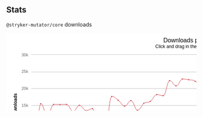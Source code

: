 ## Stats

`@stryker-mutator/core` downloads

<svg version="1.1" style="font-family:&quot;Lucida Grande&quot;, &quot;Lucida Sans Unicode&quot;, Verdana, Arial, Helvetica, sans-serif;font-size:12px;" xmlns="http://www.w3.org/2000/svg" width="980" height="400"><desc>Created with Highcharts 3.0.10</desc><defs><clipPath id="highcharts-5"><rect x="0" y="0" width="904" height="268"></rect></clipPath></defs><rect x="0" y="0" width="980" height="400" rx="5" ry="5" fill="#FFFFFF" class=" highcharts-background"></rect><g class="highcharts-grid" zIndex="1"></g><g class="highcharts-grid" zIndex="1"><path fill="none" d="M 66 57.5 L 970 57.5" stroke="#C0C0C0" stroke-width="1" zIndex="1" opacity="1"></path><path fill="none" d="M 66 103.5 L 970 103.5" stroke="#C0C0C0" stroke-width="1" zIndex="1" opacity="1"></path><path fill="none" d="M 66 147.5 L 970 147.5" stroke="#C0C0C0" stroke-width="1" zIndex="1" opacity="1"></path><path fill="none" d="M 66 192.5 L 970 192.5" stroke="#C0C0C0" stroke-width="1" zIndex="1" opacity="1"></path><path fill="none" d="M 66 237.5 L 970 237.5" stroke="#C0C0C0" stroke-width="1" zIndex="1" opacity="1"></path><path fill="none" d="M 66 281.5 L 970 281.5" stroke="#C0C0C0" stroke-width="1" zIndex="1" opacity="1"></path><path fill="none" d="M 66 326.5 L 970 326.5" stroke="#C0C0C0" stroke-width="1" zIndex="1" opacity="1"></path></g><g class="highcharts-axis" zIndex="2"><path fill="none" d="M 99.5 326 L 99.5 331" stroke="#C0D0E0" stroke-width="1" opacity="1"></path><path fill="none" d="M 116.5 326 L 116.5 331" stroke="#C0D0E0" stroke-width="1" opacity="1"></path><path fill="none" d="M 133.5 326 L 133.5 331" stroke="#C0D0E0" stroke-width="1" opacity="1"></path><path fill="none" d="M 150.5 326 L 150.5 331" stroke="#C0D0E0" stroke-width="1" opacity="1"></path><path fill="none" d="M 167.5 326 L 167.5 331" stroke="#C0D0E0" stroke-width="1" opacity="1"></path><path fill="none" d="M 184.5 326 L 184.5 331" stroke="#C0D0E0" stroke-width="1" opacity="1"></path><path fill="none" d="M 201.5 326 L 201.5 331" stroke="#C0D0E0" stroke-width="1" opacity="1"></path><path fill="none" d="M 219.5 326 L 219.5 331" stroke="#C0D0E0" stroke-width="1" opacity="1"></path><path fill="none" d="M 236.5 326 L 236.5 331" stroke="#C0D0E0" stroke-width="1" opacity="1"></path><path fill="none" d="M 253.5 326 L 253.5 331" stroke="#C0D0E0" stroke-width="1" opacity="1"></path><path fill="none" d="M 270.5 326 L 270.5 331" stroke="#C0D0E0" stroke-width="1" opacity="1"></path><path fill="none" d="M 287.5 326 L 287.5 331" stroke="#C0D0E0" stroke-width="1" opacity="1"></path><path fill="none" d="M 304.5 326 L 304.5 331" stroke="#C0D0E0" stroke-width="1" opacity="1"></path><path fill="none" d="M 321.5 326 L 321.5 331" stroke="#C0D0E0" stroke-width="1" opacity="1"></path><path fill="none" d="M 338.5 326 L 338.5 331" stroke="#C0D0E0" stroke-width="1" opacity="1"></path><path fill="none" d="M 355.5 326 L 355.5 331" stroke="#C0D0E0" stroke-width="1" opacity="1"></path><path fill="none" d="M 372.5 326 L 372.5 331" stroke="#C0D0E0" stroke-width="1" opacity="1"></path><path fill="none" d="M 389.5 326 L 389.5 331" stroke="#C0D0E0" stroke-width="1" opacity="1"></path><path fill="none" d="M 406.5 326 L 406.5 331" stroke="#C0D0E0" stroke-width="1" opacity="1"></path><path fill="none" d="M 423.5 326 L 423.5 331" stroke="#C0D0E0" stroke-width="1" opacity="1"></path><path fill="none" d="M 440.5 326 L 440.5 331" stroke="#C0D0E0" stroke-width="1" opacity="1"></path><path fill="none" d="M 457.5 326 L 457.5 331" stroke="#C0D0E0" stroke-width="1" opacity="1"></path><path fill="none" d="M 474.5 326 L 474.5 331" stroke="#C0D0E0" stroke-width="1" opacity="1"></path><path fill="none" d="M 491.5 326 L 491.5 331" stroke="#C0D0E0" stroke-width="1" opacity="1"></path><path fill="none" d="M 508.5 326 L 508.5 331" stroke="#C0D0E0" stroke-width="1" opacity="1"></path><path fill="none" d="M 526.5 326 L 526.5 331" stroke="#C0D0E0" stroke-width="1" opacity="1"></path><path fill="none" d="M 543.5 326 L 543.5 331" stroke="#C0D0E0" stroke-width="1" opacity="1"></path><path fill="none" d="M 560.5 326 L 560.5 331" stroke="#C0D0E0" stroke-width="1" opacity="1"></path><path fill="none" d="M 577.5 326 L 577.5 331" stroke="#C0D0E0" stroke-width="1" opacity="1"></path><path fill="none" d="M 594.5 326 L 594.5 331" stroke="#C0D0E0" stroke-width="1" opacity="1"></path><path fill="none" d="M 611.5 326 L 611.5 331" stroke="#C0D0E0" stroke-width="1" opacity="1"></path><path fill="none" d="M 628.5 326 L 628.5 331" stroke="#C0D0E0" stroke-width="1" opacity="1"></path><path fill="none" d="M 645.5 326 L 645.5 331" stroke="#C0D0E0" stroke-width="1" opacity="1"></path><path fill="none" d="M 662.5 326 L 662.5 331" stroke="#C0D0E0" stroke-width="1" opacity="1"></path><path fill="none" d="M 679.5 326 L 679.5 331" stroke="#C0D0E0" stroke-width="1" opacity="1"></path><path fill="none" d="M 696.5 326 L 696.5 331" stroke="#C0D0E0" stroke-width="1" opacity="1"></path><path fill="none" d="M 713.5 326 L 713.5 331" stroke="#C0D0E0" stroke-width="1" opacity="1"></path><path fill="none" d="M 730.5 326 L 730.5 331" stroke="#C0D0E0" stroke-width="1" opacity="1"></path><path fill="none" d="M 747.5 326 L 747.5 331" stroke="#C0D0E0" stroke-width="1" opacity="1"></path><path fill="none" d="M 764.5 326 L 764.5 331" stroke="#C0D0E0" stroke-width="1" opacity="1"></path><path fill="none" d="M 781.5 326 L 781.5 331" stroke="#C0D0E0" stroke-width="1" opacity="1"></path><path fill="none" d="M 798.5 326 L 798.5 331" stroke="#C0D0E0" stroke-width="1" opacity="1"></path><path fill="none" d="M 815.5 326 L 815.5 331" stroke="#C0D0E0" stroke-width="1" opacity="1"></path><path fill="none" d="M 833.5 326 L 833.5 331" stroke="#C0D0E0" stroke-width="1" opacity="1"></path><path fill="none" d="M 850.5 326 L 850.5 331" stroke="#C0D0E0" stroke-width="1" opacity="1"></path><path fill="none" d="M 867.5 326 L 867.5 331" stroke="#C0D0E0" stroke-width="1" opacity="1"></path><path fill="none" d="M 884.5 326 L 884.5 331" stroke="#C0D0E0" stroke-width="1" opacity="1"></path><path fill="none" d="M 901.5 326 L 901.5 331" stroke="#C0D0E0" stroke-width="1" opacity="1"></path><path fill="none" d="M 918.5 326 L 918.5 331" stroke="#C0D0E0" stroke-width="1" opacity="1"></path><path fill="none" d="M 935.5 326 L 935.5 331" stroke="#C0D0E0" stroke-width="1" opacity="1"></path><path fill="none" d="M 952.5 326 L 952.5 331" stroke="#C0D0E0" stroke-width="1" opacity="1"></path><path fill="none" d="M 970.5 326 L 970.5 331" stroke="#C0D0E0" stroke-width="1" opacity="1"></path><path fill="none" d="M 82.5 326 L 82.5 331" stroke="#C0D0E0" stroke-width="1" opacity="1"></path><path fill="none" d="M 65.5 326 L 65.5 331" stroke="#C0D0E0" stroke-width="1"></path><text x="518" y="378.63523254584453" zIndex="7" text-anchor="middle" transform="translate(0,0)" class=" highcharts-xaxis-title" style="color:#000000;font-weight:bold;fill:#000000;" visibility="visible"><tspan x="518">Week</tspan></text><path fill="none" d="M 66 326.5 L 970 326.5" stroke="#000000" stroke-width="1" zIndex="7" visibility="visible"></path></g><g class="highcharts-axis" zIndex="2"><text x="27.66666603088379" y="192" zIndex="7" text-anchor="middle" transform="translate(0,0) rotate(270 27.66666603088379 192)" class=" highcharts-yaxis-title" style="color:#000000;font-weight:bold;fill:#000000;" visibility="visible"><tspan x="27.66666603088379">Downloads</tspan></text></g><g class="highcharts-series-group" zIndex="3"><g class="highcharts-series" visibility="visible" zIndex="0.1" transform="translate(66,58) scale(1 1)" clip-path="url(#highcharts-5)"><path fill="none" d="M 8.528301886792454 262.9348 C 8.528301886792454 262.9348 18.7622641509434 129.7388 25.58490566037736 129.7388 C 32.40754716981132 129.7388 35.818867924528305 161.79160000000002 42.64150943396227 161.79160000000002 C 49.464150943396234 161.79160000000002 52.87547169811321 131.65053333333333 59.69811320754717 131.65053333333333 C 66.52075471698113 131.65053333333333 69.93207547169811 131.89173333333335 76.75471698113208 131.89173333333335 C 83.57735849056604 131.89173333333335 86.98867924528302 131.65053333333333 93.81132075471699 131.65053333333333 C 100.63396226415095 131.65053333333333 104.04528301886792 150.26760000000002 110.86792452830188 150.26760000000002 C 117.69056603773583 150.26760000000002 121.10188679245285 133.90173333333334 127.9245283018868 133.90173333333334 C 134.7471698113208 133.90173333333334 138.15849056603776 148.08786666666668 144.98113207547172 148.08786666666668 C 151.80377358490568 148.08786666666668 155.21509433962265 142.73680000000002 162.03773584905662 142.73680000000002 C 168.86037735849058 142.73680000000002 172.27169811320758 212.39893333333333 179.09433962264154 212.39893333333333 C 185.91698113207548 212.39893333333333 189.32830188679247 212.39893333333333 196.15094339622644 201.44666666666666 C 202.9735849056604 190.49439999999998 206.3849056603774 110.4428 213.20754716981133 110.4428 C 220.0301886792453 110.4428 223.44150943396227 115.2596533333333 230.26415094339626 120.39453333333333 C 237.0867924528302 125.52941333333331 240.4981132075472 136.1172 247.32075471698116 136.1172 C 254.1433962264151 136.1172 257.5547169811321 121.50226666666669 264.37735849056605 121.50226666666669 C 271.2 121.50226666666669 274.611320754717 147.19453333333334 281.433962264151 147.19453333333334 C 288.25660377358497 147.19453333333334 291.66792452830197 133.36037333333334 298.4905660377359 128.62213333333335 C 305.31320754716984 123.88389333333336 308.72452830188683 128.1397333333333 315.54716981132077 123.50333333333333 C 322.3698113207547 118.86693333333332 325.78113207547176 105.44013333333334 332.6037735849057 105.44013333333334 C 339.4264150943397 105.44013333333334 342.8377358490567 108.51320000000001 349.6603773584906 108.51320000000001 C 356.48301886792456 108.51320000000001 359.89433962264155 68.50973333333334 366.7169811320755 68.50973333333334 C 373.5396226415095 68.50973333333334 376.9509433962265 82.55293333333333 383.7735849056604 82.55293333333333 C 390.5962264150944 82.55293333333333 394.00754716981135 64.19493333333335 400.83018867924534 64.19493333333335 C 407.65283018867933 64.19493333333335 411.06415094339627 64.95426666666667 417.8867924528302 66.15133333333333 C 424.7094339622642 67.3484 428.1207547169812 66.15133333333333 434.94339622641513 70.18026666666668 C 441.7660377358491 74.20920000000004 445.17735849056606 89.27080000000001 452.00000000000006 89.27080000000001 C 458.822641509434 89.27080000000001 462.233962264151 78.32746666666668 469.056603773585 78.32746666666668 C 475.8792452830189 78.32746666666668 479.29056603773586 79.76573333333334 486.11320754716985 79.76573333333334 C 492.93584905660384 79.76573333333334 496.3471698113208 73.51597333333335 503.1698113207548 69.3048 C 509.9924528301887 65.09362666666668 513.4037735849057 62.34037333333337 520.2264150943397 58.70986666666667 C 527.0490566037736 55.07936000000003 530.4603773584906 51.15226666666666 537.2830188679245 51.15226666666666 C 544.1056603773584 51.15226666666666 547.5169811320754 96.19413333333333 554.3396226415094 96.19413333333333 C 561.1622641509434 96.19413333333333 564.5735849056604 72.29746666666668 571.3962264150944 72.29746666666668 C 578.2188679245284 72.29746666666668 581.6301886792453 91.53986666666668 588.4528301886793 91.53986666666668 C 595.2754716981133 91.53986666666668 598.6867924528302 75.34373333333335 605.5094339622642 75.34373333333335 C 612.3320754716981 75.34373333333335 615.7433962264151 84.83093333333335 622.566037735849 84.83093333333335 C 629.3886792452829 84.83093333333335 632.8 84.09840000000001 639.622641509434 80.60546666666667 C 646.4452830188679 77.11253333333333 649.8566037735849 67.36626666666666 656.6792452830189 67.36626666666666 C 663.5018867924529 67.36626666666666 666.9132075471698 67.36626666666666 673.7358490566038 70.8324 C 680.5584905660378 74.29853333333335 683.9698113207547 94.00546666666668 690.7924528301887 94.00546666666668 C 697.6150943396227 94.00546666666668 701.0264150943397 86.38533333333334 707.8490566037736 86.38533333333334 C 714.6716981132076 86.38533333333334 718.0830188679245 86.38533333333334 724.9056603773585 87.88613333333333 C 731.7283018867925 89.38693333333333 735.1396226415094 96.13159999999999 741.9622641509434 96.13159999999999 C 748.7849056603775 96.13159999999999 752.1962264150943 96.13159999999999 759.0188679245283 94.21093333333334 C 765.8415094339623 92.2902666666667 769.2528301886792 60.50546666666668 776.0754716981132 60.50546666666668 C 782.8981132075472 60.50546666666668 786.3094339622642 60.50546666666668 793.1320754716982 63.66786666666667 C 799.9547169811322 66.83026666666666 803.366037735849 82.72266666666667 810.1886792452831 82.72266666666667 C 817.011320754717 82.72266666666667 820.4226415094341 57.19120000000001 827.2452830188679 57.19120000000001 C 834.067924528302 57.19120000000001 837.4792452830188 82.91026666666667 844.3018867924528 82.91026666666667 C 851.1245283018867 82.91026666666667 854.5358490566038 77.71642666666666 861.3584905660377 71.154 C 868.1811320754717 64.59157333333334 871.5924528301887 50.09813333333335 878.4150943396227 50.09813333333335 C 885.2377358490567 50.09813333333335 895.4716981132076 58.29000000000002 895.4716981132076 58.29000000000002" stroke="#CC333F" stroke-width="1" zIndex="1" stroke-linejoin="round" stroke-linecap="round"></path><path fill="none" d="M -1.4716981132075464 262.9348 L 8.528301886792454 262.9348 C 8.528301886792454 262.9348 18.7622641509434 129.7388 25.58490566037736 129.7388 C 32.40754716981132 129.7388 35.818867924528305 161.79160000000002 42.64150943396227 161.79160000000002 C 49.464150943396234 161.79160000000002 52.87547169811321 131.65053333333333 59.69811320754717 131.65053333333333 C 66.52075471698113 131.65053333333333 69.93207547169811 131.89173333333335 76.75471698113208 131.89173333333335 C 83.57735849056604 131.89173333333335 86.98867924528302 131.65053333333333 93.81132075471699 131.65053333333333 C 100.63396226415095 131.65053333333333 104.04528301886792 150.26760000000002 110.86792452830188 150.26760000000002 C 117.69056603773583 150.26760000000002 121.10188679245285 133.90173333333334 127.9245283018868 133.90173333333334 C 134.7471698113208 133.90173333333334 138.15849056603776 148.08786666666668 144.98113207547172 148.08786666666668 C 151.80377358490568 148.08786666666668 155.21509433962265 142.73680000000002 162.03773584905662 142.73680000000002 C 168.86037735849058 142.73680000000002 172.27169811320758 212.39893333333333 179.09433962264154 212.39893333333333 C 185.91698113207548 212.39893333333333 189.32830188679247 212.39893333333333 196.15094339622644 201.44666666666666 C 202.9735849056604 190.49439999999998 206.3849056603774 110.4428 213.20754716981133 110.4428 C 220.0301886792453 110.4428 223.44150943396227 115.2596533333333 230.26415094339626 120.39453333333333 C 237.0867924528302 125.52941333333331 240.4981132075472 136.1172 247.32075471698116 136.1172 C 254.1433962264151 136.1172 257.5547169811321 121.50226666666669 264.37735849056605 121.50226666666669 C 271.2 121.50226666666669 274.611320754717 147.19453333333334 281.433962264151 147.19453333333334 C 288.25660377358497 147.19453333333334 291.66792452830197 133.36037333333334 298.4905660377359 128.62213333333335 C 305.31320754716984 123.88389333333336 308.72452830188683 128.1397333333333 315.54716981132077 123.50333333333333 C 322.3698113207547 118.86693333333332 325.78113207547176 105.44013333333334 332.6037735849057 105.44013333333334 C 339.4264150943397 105.44013333333334 342.8377358490567 108.51320000000001 349.6603773584906 108.51320000000001 C 356.48301886792456 108.51320000000001 359.89433962264155 68.50973333333334 366.7169811320755 68.50973333333334 C 373.5396226415095 68.50973333333334 376.9509433962265 82.55293333333333 383.7735849056604 82.55293333333333 C 390.5962264150944 82.55293333333333 394.00754716981135 64.19493333333335 400.83018867924534 64.19493333333335 C 407.65283018867933 64.19493333333335 411.06415094339627 64.95426666666667 417.8867924528302 66.15133333333333 C 424.7094339622642 67.3484 428.1207547169812 66.15133333333333 434.94339622641513 70.18026666666668 C 441.7660377358491 74.20920000000004 445.17735849056606 89.27080000000001 452.00000000000006 89.27080000000001 C 458.822641509434 89.27080000000001 462.233962264151 78.32746666666668 469.056603773585 78.32746666666668 C 475.8792452830189 78.32746666666668 479.29056603773586 79.76573333333334 486.11320754716985 79.76573333333334 C 492.93584905660384 79.76573333333334 496.3471698113208 73.51597333333335 503.1698113207548 69.3048 C 509.9924528301887 65.09362666666668 513.4037735849057 62.34037333333337 520.2264150943397 58.70986666666667 C 527.0490566037736 55.07936000000003 530.4603773584906 51.15226666666666 537.2830188679245 51.15226666666666 C 544.1056603773584 51.15226666666666 547.5169811320754 96.19413333333333 554.3396226415094 96.19413333333333 C 561.1622641509434 96.19413333333333 564.5735849056604 72.29746666666668 571.3962264150944 72.29746666666668 C 578.2188679245284 72.29746666666668 581.6301886792453 91.53986666666668 588.4528301886793 91.53986666666668 C 595.2754716981133 91.53986666666668 598.6867924528302 75.34373333333335 605.5094339622642 75.34373333333335 C 612.3320754716981 75.34373333333335 615.7433962264151 84.83093333333335 622.566037735849 84.83093333333335 C 629.3886792452829 84.83093333333335 632.8 84.09840000000001 639.622641509434 80.60546666666667 C 646.4452830188679 77.11253333333333 649.8566037735849 67.36626666666666 656.6792452830189 67.36626666666666 C 663.5018867924529 67.36626666666666 666.9132075471698 67.36626666666666 673.7358490566038 70.8324 C 680.5584905660378 74.29853333333335 683.9698113207547 94.00546666666668 690.7924528301887 94.00546666666668 C 697.6150943396227 94.00546666666668 701.0264150943397 86.38533333333334 707.8490566037736 86.38533333333334 C 714.6716981132076 86.38533333333334 718.0830188679245 86.38533333333334 724.9056603773585 87.88613333333333 C 731.7283018867925 89.38693333333333 735.1396226415094 96.13159999999999 741.9622641509434 96.13159999999999 C 748.7849056603775 96.13159999999999 752.1962264150943 96.13159999999999 759.0188679245283 94.21093333333334 C 765.8415094339623 92.2902666666667 769.2528301886792 60.50546666666668 776.0754716981132 60.50546666666668 C 782.8981132075472 60.50546666666668 786.3094339622642 60.50546666666668 793.1320754716982 63.66786666666667 C 799.9547169811322 66.83026666666666 803.366037735849 82.72266666666667 810.1886792452831 82.72266666666667 C 817.011320754717 82.72266666666667 820.4226415094341 57.19120000000001 827.2452830188679 57.19120000000001 C 834.067924528302 57.19120000000001 837.4792452830188 82.91026666666667 844.3018867924528 82.91026666666667 C 851.1245283018867 82.91026666666667 854.5358490566038 77.71642666666666 861.3584905660377 71.154 C 868.1811320754717 64.59157333333334 871.5924528301887 50.09813333333335 878.4150943396227 50.09813333333335 C 885.2377358490567 50.09813333333335 895.4716981132076 58.29000000000002 895.4716981132076 58.29000000000002 L 905.4716981132076 58.29000000000002" stroke-linejoin="round" visibility="visible" stroke-opacity="0.0001" stroke="rgb(192,192,192)" stroke-width="21" zIndex="2" class=" highcharts-tracker" style=""></path></g><g class="highcharts-markers highcharts-tracker" visibility="visible" zIndex="0.1" transform="translate(66,58) scale(1 1)" clip-path="none" style=""><path fill="#CC333F" d="M 895 56.79000000000002 C 896.998 56.79000000000002 896.998 59.79000000000002 895 59.79000000000002 C 893.002 59.79000000000002 893.002 56.79000000000002 895 56.79000000000002 Z" stroke-width="1" visibility="inherit"></path><path fill="#CC333F" d="M 878 48.59813333333335 C 879.998 48.59813333333335 879.998 51.59813333333335 878 51.59813333333335 C 876.002 51.59813333333335 876.002 48.59813333333335 878 48.59813333333335 Z" stroke-width="1" visibility="inherit"></path><path fill="#CC333F" d="M 861 69.654 C 862.998 69.654 862.998 72.654 861 72.654 C 859.002 72.654 859.002 69.654 861 69.654 Z" stroke-width="1" visibility="inherit"></path><path fill="#CC333F" d="M 844 81.41026666666667 C 845.998 81.41026666666667 845.998 84.41026666666667 844 84.41026666666667 C 842.002 84.41026666666667 842.002 81.41026666666667 844 81.41026666666667 Z" stroke-width="1" visibility="inherit"></path><path fill="#CC333F" d="M 827 55.69120000000001 C 828.998 55.69120000000001 828.998 58.69120000000001 827 58.69120000000001 C 825.002 58.69120000000001 825.002 55.69120000000001 827 55.69120000000001 Z" stroke-width="1" visibility="inherit"></path><path fill="#CC333F" d="M 810 81.22266666666667 C 811.998 81.22266666666667 811.998 84.22266666666667 810 84.22266666666667 C 808.002 84.22266666666667 808.002 81.22266666666667 810 81.22266666666667 Z" stroke-width="1" visibility="inherit"></path><path fill="#CC333F" d="M 793 62.16786666666667 C 794.998 62.16786666666667 794.998 65.16786666666667 793 65.16786666666667 C 791.002 65.16786666666667 791.002 62.16786666666667 793 62.16786666666667 Z" visibility="inherit"></path><path fill="#CC333F" d="M 776 59.00546666666668 C 777.998 59.00546666666668 777.998 62.00546666666668 776 62.00546666666668 C 774.002 62.00546666666668 774.002 59.00546666666668 776 59.00546666666668 Z" visibility="inherit"></path><path fill="#CC333F" d="M 759 92.71093333333334 C 760.998 92.71093333333334 760.998 95.71093333333334 759 95.71093333333334 C 757.002 95.71093333333334 757.002 92.71093333333334 759 92.71093333333334 Z" stroke-width="1" visibility="inherit"></path><path fill="#CC333F" d="M 741 94.63159999999999 C 742.998 94.63159999999999 742.998 97.63159999999999 741 97.63159999999999 C 739.002 97.63159999999999 739.002 94.63159999999999 741 94.63159999999999 Z" visibility="inherit"></path><path fill="#CC333F" d="M 724 86.38613333333333 C 725.998 86.38613333333333 725.998 89.38613333333333 724 89.38613333333333 C 722.002 89.38613333333333 722.002 86.38613333333333 724 86.38613333333333 Z" stroke-width="1" visibility="inherit"></path><path fill="#CC333F" d="M 707 84.88533333333334 C 708.998 84.88533333333334 708.998 87.88533333333334 707 87.88533333333334 C 705.002 87.88533333333334 705.002 84.88533333333334 707 84.88533333333334 Z" visibility="inherit"></path><path fill="#CC333F" d="M 690 92.50546666666668 C 691.998 92.50546666666668 691.998 95.50546666666668 690 95.50546666666668 C 688.002 95.50546666666668 688.002 92.50546666666668 690 92.50546666666668 Z" stroke-width="1" visibility="inherit"></path><path fill="#CC333F" d="M 673 69.3324 C 674.998 69.3324 674.998 72.3324 673 72.3324 C 671.002 72.3324 671.002 69.3324 673 69.3324 Z" stroke-width="1" visibility="inherit"></path><path fill="#CC333F" d="M 656 65.86626666666666 C 657.998 65.86626666666666 657.998 68.86626666666666 656 68.86626666666666 C 654.002 68.86626666666666 654.002 65.86626666666666 656 65.86626666666666 Z" visibility="inherit"></path><path fill="#CC333F" d="M 639 79.10546666666667 C 640.998 79.10546666666667 640.998 82.10546666666667 639 82.10546666666667 C 637.002 82.10546666666667 637.002 79.10546666666667 639 79.10546666666667 Z" visibility="inherit"></path><path fill="#CC333F" d="M 622 83.33093333333335 C 623.998 83.33093333333335 623.998 86.33093333333335 622 86.33093333333335 C 620.002 86.33093333333335 620.002 83.33093333333335 622 83.33093333333335 Z" visibility="inherit"></path><path fill="#CC333F" d="M 605 73.84373333333335 C 606.998 73.84373333333335 606.998 76.84373333333335 605 76.84373333333335 C 603.002 76.84373333333335 603.002 73.84373333333335 605 73.84373333333335 Z" visibility="inherit"></path><path fill="#CC333F" d="M 588 90.03986666666668 C 589.998 90.03986666666668 589.998 93.03986666666668 588 93.03986666666668 C 586.002 93.03986666666668 586.002 90.03986666666668 588 90.03986666666668 Z" visibility="inherit"></path><path fill="#CC333F" d="M 571 70.79746666666668 C 572.998 70.79746666666668 572.998 73.79746666666668 571 73.79746666666668 C 569.002 73.79746666666668 569.002 70.79746666666668 571 70.79746666666668 Z" visibility="inherit"></path><path fill="#CC333F" d="M 554 94.69413333333333 C 555.998 94.69413333333333 555.998 97.69413333333333 554 97.69413333333333 C 552.002 97.69413333333333 552.002 94.69413333333333 554 94.69413333333333 Z" visibility="inherit"></path><path fill="#CC333F" d="M 537 49.65226666666666 C 538.998 49.65226666666666 538.998 52.65226666666666 537 52.65226666666666 C 535.002 52.65226666666666 535.002 49.65226666666666 537 49.65226666666666 Z" visibility="inherit"></path><path fill="#CC333F" d="M 520 57.20986666666667 C 521.998 57.20986666666667 521.998 60.20986666666667 520 60.20986666666667 C 518.002 60.20986666666667 518.002 57.20986666666667 520 57.20986666666667 Z" visibility="inherit"></path><path fill="#CC333F" d="M 503 67.8048 C 504.998 67.8048 504.998 70.8048 503 70.8048 C 501.002 70.8048 501.002 67.8048 503 67.8048 Z" visibility="inherit"></path><path fill="#CC333F" d="M 486 78.26573333333334 C 487.998 78.26573333333334 487.998 81.26573333333334 486 81.26573333333334 C 484.002 81.26573333333334 484.002 78.26573333333334 486 78.26573333333334 Z" visibility="inherit"></path><path fill="#CC333F" d="M 469 76.82746666666668 C 470.998 76.82746666666668 470.998 79.82746666666668 469 79.82746666666668 C 467.002 79.82746666666668 467.002 76.82746666666668 469 76.82746666666668 Z" visibility="inherit"></path><path fill="#CC333F" d="M 452 87.77080000000001 C 453.998 87.77080000000001 453.998 90.77080000000001 452 90.77080000000001 C 450.002 90.77080000000001 450.002 87.77080000000001 452 87.77080000000001 Z" visibility="inherit"></path><path fill="#CC333F" d="M 434 68.68026666666668 C 435.998 68.68026666666668 435.998 71.68026666666668 434 71.68026666666668 C 432.002 71.68026666666668 432.002 68.68026666666668 434 68.68026666666668 Z" visibility="inherit"></path><path fill="#CC333F" d="M 417 64.65133333333333 C 418.998 64.65133333333333 418.998 67.65133333333333 417 67.65133333333333 C 415.002 67.65133333333333 415.002 64.65133333333333 417 64.65133333333333 Z" visibility="inherit"></path><path fill="#CC333F" d="M 400 62.69493333333335 C 401.998 62.69493333333335 401.998 65.69493333333335 400 65.69493333333335 C 398.002 65.69493333333335 398.002 62.69493333333335 400 62.69493333333335 Z" visibility="inherit"></path><path fill="#CC333F" d="M 383 81.05293333333333 C 384.998 81.05293333333333 384.998 84.05293333333333 383 84.05293333333333 C 381.002 84.05293333333333 381.002 81.05293333333333 383 81.05293333333333 Z" visibility="inherit"></path><path fill="#CC333F" d="M 366 67.00973333333334 C 367.998 67.00973333333334 367.998 70.00973333333334 366 70.00973333333334 C 364.002 70.00973333333334 364.002 67.00973333333334 366 67.00973333333334 Z" visibility="inherit"></path><path fill="#CC333F" d="M 349 107.01320000000001 C 350.998 107.01320000000001 350.998 110.01320000000001 349 110.01320000000001 C 347.002 110.01320000000001 347.002 107.01320000000001 349 107.01320000000001 Z" visibility="inherit"></path><path fill="#CC333F" d="M 332 103.94013333333334 C 333.998 103.94013333333334 333.998 106.94013333333334 332 106.94013333333334 C 330.002 106.94013333333334 330.002 103.94013333333334 332 103.94013333333334 Z" visibility="inherit"></path><path fill="#CC333F" d="M 315 122.00333333333333 C 316.998 122.00333333333333 316.998 125.00333333333333 315 125.00333333333333 C 313.002 125.00333333333333 313.002 122.00333333333333 315 122.00333333333333 Z" visibility="inherit"></path><path fill="#CC333F" d="M 298 127.12213333333335 C 299.998 127.12213333333335 299.998 130.12213333333335 298 130.12213333333335 C 296.002 130.12213333333335 296.002 127.12213333333335 298 127.12213333333335 Z" visibility="inherit"></path><path fill="#CC333F" d="M 281 145.69453333333334 C 282.998 145.69453333333334 282.998 148.69453333333334 281 148.69453333333334 C 279.002 148.69453333333334 279.002 145.69453333333334 281 145.69453333333334 Z" visibility="inherit"></path><path fill="#CC333F" d="M 264 120.00226666666669 C 265.998 120.00226666666669 265.998 123.00226666666669 264 123.00226666666669 C 262.002 123.00226666666669 262.002 120.00226666666669 264 120.00226666666669 Z" visibility="inherit"></path><path fill="#CC333F" d="M 247 134.6172 C 248.998 134.6172 248.998 137.6172 247 137.6172 C 245.002 137.6172 245.002 134.6172 247 134.6172 Z" visibility="inherit"></path><path fill="#CC333F" d="M 230 118.89453333333333 C 231.998 118.89453333333333 231.998 121.89453333333333 230 121.89453333333333 C 228.002 121.89453333333333 228.002 118.89453333333333 230 118.89453333333333 Z" visibility="inherit"></path><path fill="#CC333F" d="M 213 108.9428 C 214.998 108.9428 214.998 111.9428 213 111.9428 C 211.002 111.9428 211.002 108.9428 213 108.9428 Z" visibility="inherit"></path><path fill="#CC333F" d="M 196 199.94666666666666 C 197.998 199.94666666666666 197.998 202.94666666666666 196 202.94666666666666 C 194.002 202.94666666666666 194.002 199.94666666666666 196 199.94666666666666 Z" visibility="inherit"></path><path fill="#CC333F" d="M 179 210.89893333333333 C 180.998 210.89893333333333 180.998 213.89893333333333 179 213.89893333333333 C 177.002 213.89893333333333 177.002 210.89893333333333 179 210.89893333333333 Z" visibility="inherit"></path><path fill="#CC333F" d="M 162 141.23680000000002 C 163.998 141.23680000000002 163.998 144.23680000000002 162 144.23680000000002 C 160.002 144.23680000000002 160.002 141.23680000000002 162 141.23680000000002 Z" visibility="inherit"></path><path fill="#CC333F" d="M 144 146.58786666666668 C 145.998 146.58786666666668 145.998 149.58786666666668 144 149.58786666666668 C 142.002 149.58786666666668 142.002 146.58786666666668 144 146.58786666666668 Z" visibility="inherit"></path><path fill="#CC333F" d="M 127 132.40173333333334 C 128.998 132.40173333333334 128.998 135.40173333333334 127 135.40173333333334 C 125.002 135.40173333333334 125.002 132.40173333333334 127 132.40173333333334 Z" visibility="inherit"></path><path fill="#CC333F" d="M 110 148.76760000000002 C 111.998 148.76760000000002 111.998 151.76760000000002 110 151.76760000000002 C 108.002 151.76760000000002 108.002 148.76760000000002 110 148.76760000000002 Z" visibility="inherit"></path><path fill="#CC333F" d="M 93 130.15053333333333 C 94.998 130.15053333333333 94.998 133.15053333333333 93 133.15053333333333 C 91.002 133.15053333333333 91.002 130.15053333333333 93 130.15053333333333 Z" visibility="inherit"></path><path fill="#CC333F" d="M 76 130.39173333333335 C 77.998 130.39173333333335 77.998 133.39173333333335 76 133.39173333333335 C 74.002 133.39173333333335 74.002 130.39173333333335 76 130.39173333333335 Z" visibility="inherit"></path><path fill="#CC333F" d="M 59 130.15053333333333 C 60.998 130.15053333333333 60.998 133.15053333333333 59 133.15053333333333 C 57.002 133.15053333333333 57.002 130.15053333333333 59 130.15053333333333 Z" visibility="inherit"></path><path fill="#CC333F" d="M 42 160.29160000000002 C 43.998 160.29160000000002 43.998 163.29160000000002 42 163.29160000000002 C 40.002 163.29160000000002 40.002 160.29160000000002 42 160.29160000000002 Z" visibility="inherit"></path><path fill="#CC333F" d="M 25 128.2388 C 26.998 128.2388 26.998 131.2388 25 131.2388 C 23.002 131.2388 23.002 128.2388 25 128.2388 Z" visibility="inherit"></path><path fill="#CC333F" d="M 8 261.4348 C 9.998 261.4348 9.998 264.4348 8 264.4348 C 6.002 264.4348 6.002 261.4348 8 261.4348 Z" visibility="inherit"></path></g></g><text x="490" y="25" text-anchor="middle" class="highcharts-title" zIndex="4" style="color:#000000;font-size:16px;fill:#000000;width:916px;"><tspan x="490">Downloads per week</tspan></text><text x="490" y="40" text-anchor="middle" class="highcharts-subtitle" zIndex="4" style="color:#000000;fill:#000000;width:916px;"><tspan x="490">Click and drag in the plot to zoom in</tspan></text><g class="highcharts-axis-labels highcharts-xaxis-labels" zIndex="7"><text x="74.52830188679246" y="339.2763114494309" text-anchor="end" transform="translate(0,0) rotate(-20 74.52830188679246 339.2763114494309)" style="color:#666;cursor:default;font-size:11px;fill:#666;" opacity="1"><tspan x="74.52830188679246">2019-W42</tspan></text><text x="91.58490566037737" y="339.2763114494309" text-anchor="end" transform="translate(0,0) rotate(-20 91.58490566037737 339.2763114494309)" style="color:#666;cursor:default;font-size:11px;fill:#666;" opacity="1"></text><text x="108.64150943396227" y="339.2763114494309" text-anchor="end" transform="translate(0,0) rotate(-20 108.64150943396227 339.2763114494309)" style="color:#666;cursor:default;font-size:11px;fill:#666;" opacity="1"></text><text x="125.6981132075472" y="339.2763114494309" text-anchor="end" transform="translate(0,0) rotate(-20 125.6981132075472 339.2763114494309)" style="color:#666;cursor:default;font-size:11px;fill:#666;" opacity="1"></text><text x="142.75471698113205" y="339.2763114494309" text-anchor="end" transform="translate(0,0) rotate(-20 142.75471698113205 339.2763114494309)" style="color:#666;cursor:default;font-size:11px;fill:#666;" opacity="1"><tspan x="142.75471698113205">2019-W46</tspan></text><text x="159.81132075471697" y="339.2763114494309" text-anchor="end" transform="translate(0,0) rotate(-20 159.81132075471697 339.2763114494309)" style="color:#666;cursor:default;font-size:11px;fill:#666;" opacity="1"></text><text x="176.8679245283019" y="339.2763114494309" text-anchor="end" transform="translate(0,0) rotate(-20 176.8679245283019 339.2763114494309)" style="color:#666;cursor:default;font-size:11px;fill:#666;" opacity="1"></text><text x="193.9245283018868" y="339.2763114494309" text-anchor="end" transform="translate(0,0) rotate(-20 193.9245283018868 339.2763114494309)" style="color:#666;cursor:default;font-size:11px;fill:#666;" opacity="1"></text><text x="210.98113207547172" y="339.2763114494309" text-anchor="end" transform="translate(0,0) rotate(-20 210.98113207547172 339.2763114494309)" style="color:#666;cursor:default;font-size:11px;fill:#666;" opacity="1"><tspan x="210.98113207547172">2019-W50</tspan></text><text x="228.03773584905662" y="339.2763114494309" text-anchor="end" transform="translate(0,0) rotate(-20 228.03773584905662 339.2763114494309)" style="color:#666;cursor:default;font-size:11px;fill:#666;" opacity="1"></text><text x="245.0943396226415" y="339.2763114494309" text-anchor="end" transform="translate(0,0) rotate(-20 245.0943396226415 339.2763114494309)" style="color:#666;cursor:default;font-size:11px;fill:#666;" opacity="1"></text><text x="262.1509433962264" y="339.2763114494309" text-anchor="end" transform="translate(0,0) rotate(-20 262.1509433962264 339.2763114494309)" style="color:#666;cursor:default;font-size:11px;fill:#666;" opacity="1"></text><text x="279.20754716981133" y="339.2763114494309" text-anchor="end" transform="translate(0,0) rotate(-20 279.20754716981133 339.2763114494309)" style="color:#666;cursor:default;font-size:11px;fill:#666;" opacity="1"><tspan x="279.20754716981133">2020-W02</tspan></text><text x="296.26415094339626" y="339.2763114494309" text-anchor="end" transform="translate(0,0) rotate(-20 296.26415094339626 339.2763114494309)" style="color:#666;cursor:default;font-size:11px;fill:#666;" opacity="1"></text><text x="313.3207547169812" y="339.2763114494309" text-anchor="end" transform="translate(0,0) rotate(-20 313.3207547169812 339.2763114494309)" style="color:#666;cursor:default;font-size:11px;fill:#666;" opacity="1"></text><text x="330.37735849056605" y="339.2763114494309" text-anchor="end" transform="translate(0,0) rotate(-20 330.37735849056605 339.2763114494309)" style="color:#666;cursor:default;font-size:11px;fill:#666;" opacity="1"></text><text x="347.433962264151" y="339.2763114494309" text-anchor="end" transform="translate(0,0) rotate(-20 347.433962264151 339.2763114494309)" style="color:#666;cursor:default;font-size:11px;fill:#666;" opacity="1"><tspan x="347.433962264151">2020-W06</tspan></text><text x="364.4905660377359" y="339.2763114494309" text-anchor="end" transform="translate(0,0) rotate(-20 364.4905660377359 339.2763114494309)" style="color:#666;cursor:default;font-size:11px;fill:#666;" opacity="1"></text><text x="381.54716981132077" y="339.2763114494309" text-anchor="end" transform="translate(0,0) rotate(-20 381.54716981132077 339.2763114494309)" style="color:#666;cursor:default;font-size:11px;fill:#666;" opacity="1"></text><text x="398.6037735849057" y="339.2763114494309" text-anchor="end" transform="translate(0,0) rotate(-20 398.6037735849057 339.2763114494309)" style="color:#666;cursor:default;font-size:11px;fill:#666;" opacity="1"></text><text x="415.6603773584906" y="339.2763114494309" text-anchor="end" transform="translate(0,0) rotate(-20 415.6603773584906 339.2763114494309)" style="color:#666;cursor:default;font-size:11px;fill:#666;" opacity="1"><tspan x="415.6603773584906">2020-W10</tspan></text><text x="432.7169811320755" y="339.2763114494309" text-anchor="end" transform="translate(0,0) rotate(-20 432.7169811320755 339.2763114494309)" style="color:#666;cursor:default;font-size:11px;fill:#666;" opacity="1"></text><text x="449.7735849056604" y="339.2763114494309" text-anchor="end" transform="translate(0,0) rotate(-20 449.7735849056604 339.2763114494309)" style="color:#666;cursor:default;font-size:11px;fill:#666;" opacity="1"></text><text x="466.83018867924534" y="339.2763114494309" text-anchor="end" transform="translate(0,0) rotate(-20 466.83018867924534 339.2763114494309)" style="color:#666;cursor:default;font-size:11px;fill:#666;" opacity="1"></text><text x="483.8867924528302" y="339.2763114494309" text-anchor="end" transform="translate(0,0) rotate(-20 483.8867924528302 339.2763114494309)" style="color:#666;cursor:default;font-size:11px;fill:#666;" opacity="1"><tspan x="483.8867924528302">2020-W14</tspan></text><text x="500.94339622641513" y="339.2763114494309" text-anchor="end" transform="translate(0,0) rotate(-20 500.94339622641513 339.2763114494309)" style="color:#666;cursor:default;font-size:11px;fill:#666;" opacity="1"></text><text x="518.0000000000001" y="339.2763114494309" text-anchor="end" transform="translate(0,0) rotate(-20 518.0000000000001 339.2763114494309)" style="color:#666;cursor:default;font-size:11px;fill:#666;" opacity="1"></text><text x="535.056603773585" y="339.2763114494309" text-anchor="end" transform="translate(0,0) rotate(-20 535.056603773585 339.2763114494309)" style="color:#666;cursor:default;font-size:11px;fill:#666;" opacity="1"></text><text x="552.1132075471698" y="339.2763114494309" text-anchor="end" transform="translate(0,0) rotate(-20 552.1132075471698 339.2763114494309)" style="color:#666;cursor:default;font-size:11px;fill:#666;" opacity="1"><tspan x="552.1132075471698">2020-W18</tspan></text><text x="569.1698113207549" y="339.2763114494309" text-anchor="end" transform="translate(0,0) rotate(-20 569.1698113207549 339.2763114494309)" style="color:#666;cursor:default;font-size:11px;fill:#666;" opacity="1"></text><text x="586.2264150943397" y="339.2763114494309" text-anchor="end" transform="translate(0,0) rotate(-20 586.2264150943397 339.2763114494309)" style="color:#666;cursor:default;font-size:11px;fill:#666;" opacity="1"></text><text x="603.2830188679246" y="339.2763114494309" text-anchor="end" transform="translate(0,0) rotate(-20 603.2830188679246 339.2763114494309)" style="color:#666;cursor:default;font-size:11px;fill:#666;" opacity="1"></text><text x="620.3396226415094" y="339.2763114494309" text-anchor="end" transform="translate(0,0) rotate(-20 620.3396226415094 339.2763114494309)" style="color:#666;cursor:default;font-size:11px;fill:#666;" opacity="1"><tspan x="620.3396226415094">2020-W22</tspan></text><text x="637.3962264150944" y="339.2763114494309" text-anchor="end" transform="translate(0,0) rotate(-20 637.3962264150944 339.2763114494309)" style="color:#666;cursor:default;font-size:11px;fill:#666;" opacity="1"></text><text x="654.4528301886793" y="339.2763114494309" text-anchor="end" transform="translate(0,0) rotate(-20 654.4528301886793 339.2763114494309)" style="color:#666;cursor:default;font-size:11px;fill:#666;" opacity="1"></text><text x="671.5094339622642" y="339.2763114494309" text-anchor="end" transform="translate(0,0) rotate(-20 671.5094339622642 339.2763114494309)" style="color:#666;cursor:default;font-size:11px;fill:#666;" opacity="1"></text><text x="688.5660377358491" y="339.2763114494309" text-anchor="end" transform="translate(0,0) rotate(-20 688.5660377358491 339.2763114494309)" style="color:#666;cursor:default;font-size:11px;fill:#666;" opacity="1"><tspan x="688.5660377358491">2020-W26</tspan></text><text x="705.6226415094341" y="339.2763114494309" text-anchor="end" transform="translate(0,0) rotate(-20 705.6226415094341 339.2763114494309)" style="color:#666;cursor:default;font-size:11px;fill:#666;" opacity="1"></text><text x="722.6792452830189" y="339.2763114494309" text-anchor="end" transform="translate(0,0) rotate(-20 722.6792452830189 339.2763114494309)" style="color:#666;cursor:default;font-size:11px;fill:#666;" opacity="1"></text><text x="739.7358490566038" y="339.2763114494309" text-anchor="end" transform="translate(0,0) rotate(-20 739.7358490566038 339.2763114494309)" style="color:#666;cursor:default;font-size:11px;fill:#666;" opacity="1"></text><text x="756.7924528301887" y="339.2763114494309" text-anchor="end" transform="translate(0,0) rotate(-20 756.7924528301887 339.2763114494309)" style="color:#666;cursor:default;font-size:11px;fill:#666;" opacity="1"><tspan x="756.7924528301887">2020-W30</tspan></text><text x="773.8490566037736" y="339.2763114494309" text-anchor="end" transform="translate(0,0) rotate(-20 773.8490566037736 339.2763114494309)" style="color:#666;cursor:default;font-size:11px;fill:#666;" opacity="1"></text><text x="790.9056603773586" y="339.2763114494309" text-anchor="end" transform="translate(0,0) rotate(-20 790.9056603773586 339.2763114494309)" style="color:#666;cursor:default;font-size:11px;fill:#666;" opacity="1"></text><text x="807.9622641509435" y="339.2763114494309" text-anchor="end" transform="translate(0,0) rotate(-20 807.9622641509435 339.2763114494309)" style="color:#666;cursor:default;font-size:11px;fill:#666;" opacity="1"></text><text x="825.0188679245284" y="339.2763114494309" text-anchor="end" transform="translate(0,0) rotate(-20 825.0188679245284 339.2763114494309)" style="color:#666;cursor:default;font-size:11px;fill:#666;" opacity="1"><tspan x="825.0188679245284">2020-W34</tspan></text><text x="842.0754716981132" y="339.2763114494309" text-anchor="end" transform="translate(0,0) rotate(-20 842.0754716981132 339.2763114494309)" style="color:#666;cursor:default;font-size:11px;fill:#666;" opacity="1"></text><text x="859.1320754716982" y="339.2763114494309" text-anchor="end" transform="translate(0,0) rotate(-20 859.1320754716982 339.2763114494309)" style="color:#666;cursor:default;font-size:11px;fill:#666;" opacity="1"></text><text x="876.1886792452831" y="339.2763114494309" text-anchor="end" transform="translate(0,0) rotate(-20 876.1886792452831 339.2763114494309)" style="color:#666;cursor:default;font-size:11px;fill:#666;" opacity="1"></text><text x="893.245283018868" y="339.2763114494309" text-anchor="end" transform="translate(0,0) rotate(-20 893.245283018868 339.2763114494309)" style="color:#666;cursor:default;font-size:11px;fill:#666;" opacity="1"><tspan x="893.245283018868">2020-W38</tspan></text><text x="910.3018867924529" y="339.2763114494309" text-anchor="end" transform="translate(0,0) rotate(-20 910.3018867924529 339.2763114494309)" style="color:#666;cursor:default;font-size:11px;fill:#666;" opacity="1"></text><text x="927.3584905660379" y="339.2763114494309" text-anchor="end" transform="translate(0,0) rotate(-20 927.3584905660379 339.2763114494309)" style="color:#666;cursor:default;font-size:11px;fill:#666;" opacity="1"></text><text x="944.4150943396227" y="339.2763114494309" text-anchor="end" transform="translate(0,0) rotate(-20 944.4150943396227 339.2763114494309)" style="color:#666;cursor:default;font-size:11px;fill:#666;" opacity="1"></text><text x="961.4716981132076" y="339.2763114494309" text-anchor="end" transform="translate(0,0) rotate(-20 961.4716981132076 339.2763114494309)" style="color:#666;cursor:default;font-size:11px;fill:#666;" opacity="1"><tspan x="961.4716981132076">2020-W42</tspan></text></g><g class="highcharts-axis-labels highcharts-yaxis-labels" zIndex="7"><text x="0" y="-9999" text-anchor="end" style="width:303px;color:#666;cursor:default;font-size:11px;fill:#666;"><tspan x="0">0k</tspan></text><text x="58" y="284.8333333333333" text-anchor="end" style="width:303px;color:#666;cursor:default;font-size:11px;fill:#666;" opacity="1"><tspan x="58">5k</tspan></text><text x="58" y="240.16666666666669" text-anchor="end" style="width:303px;color:#666;cursor:default;font-size:11px;fill:#666;" opacity="1"><tspan x="58">10k</tspan></text><text x="58" y="195.5" text-anchor="end" style="width:303px;color:#666;cursor:default;font-size:11px;fill:#666;" opacity="1"><tspan x="58">15k</tspan></text><text x="58" y="150.83333333333334" text-anchor="end" style="width:303px;color:#666;cursor:default;font-size:11px;fill:#666;" opacity="1"><tspan x="58">20k</tspan></text><text x="58" y="106.16666666666669" text-anchor="end" style="width:303px;color:#666;cursor:default;font-size:11px;fill:#666;" opacity="1"><tspan x="58">25k</tspan></text><text x="58" y="61.5" text-anchor="end" style="width:303px;color:#666;cursor:default;font-size:11px;fill:#666;" opacity="1"><tspan x="58">30k</tspan></text></g><g class="highcharts-tooltip" zIndex="8" style="cursor:default;padding:0;white-space:nowrap;" transform="translate(527,96)" opacity="0" visibility="hidden"><rect x="0.5" y="0.5" width="202" height="48" fill="none" fill-opacity="0.85" rx="3" ry="3" isShadow="true" stroke="black" stroke-opacity="0.049999999999999996" stroke-width="5" transform="translate(1, 1)"></rect><rect x="0.5" y="0.5" width="202" height="48" fill="none" fill-opacity="0.85" rx="3" ry="3" isShadow="true" stroke="black" stroke-opacity="0.09999999999999999" stroke-width="3" transform="translate(1, 1)"></rect><rect x="0.5" y="0.5" width="202" height="48" fill="none" fill-opacity="0.85" rx="3" ry="3" isShadow="true" stroke="black" stroke-opacity="0.15" stroke-width="1" transform="translate(1, 1)"></rect><rect x="0.5" y="0.5" width="202" height="48" fill="rgb(255,255,255)" fill-opacity="0.85" rx="3" ry="3" stroke="#CC333F" stroke-width="1" anchorX="214.4406179811291" anchorY="33.00844919681549"></rect><text x="8" y="21" zIndex="1" style="font-size:12px;color:#333333;fill:#333333;"><tspan style="font-size: 10px" x="8">2020-W29</tspan><tspan style="fill:#CC333F" x="8" dy="16">@stryker-mutator/core</tspan><tspan dx="0">: </tspan><tspan style="font-weight:bold" dx="0">22,071</tspan></text></g></svg>
